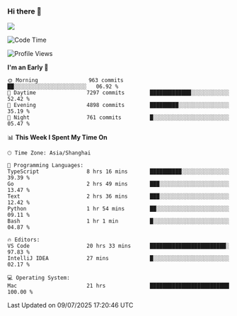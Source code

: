 ### Hi there 👋

<!--
**JJAYCHEN1e/jjaychen1e** is a ✨ _special_ ✨ repository because its `README.md` (this file) appears on your GitHub profile.

Here are some ideas to get you started:

- 🔭 I’m currently working on ...
- 🌱 I’m currently learning ...
- 👯 I’m looking to collaborate on ...
- 🤔 I’m looking for help with ...
- 💬 Ask me about ...
- 📫 How to reach me: ...
- 😄 Pronouns: ...
- ⚡ Fun fact: ...
-->

[![](https://github-readme-stats.vercel.app/api?username=jjaychen1e&show_icons=true)](https://github.com/jjaychen1e/github-readme-stats?count_private=true)

<!--START_SECTION:waka-->
![Code Time](http://img.shields.io/badge/Code%20Time-2%2C106%20hrs%205%20mins-blue)

![Profile Views](http://img.shields.io/badge/Profile%20Views-1-blue)

**I'm an Early 🐤** 

```text
🌞 Morning                963 commits         ██░░░░░░░░░░░░░░░░░░░░░░░   06.92 % 
🌆 Daytime                7297 commits        █████████████░░░░░░░░░░░░   52.42 % 
🌃 Evening                4898 commits        █████████░░░░░░░░░░░░░░░░   35.19 % 
🌙 Night                  761 commits         █░░░░░░░░░░░░░░░░░░░░░░░░   05.47 % 
```


📊 **This Week I Spent My Time On** 

```text
🕑︎ Time Zone: Asia/Shanghai

💬 Programming Languages: 
TypeScript               8 hrs 16 mins       ██████████░░░░░░░░░░░░░░░   39.39 % 
Go                       2 hrs 49 mins       ███░░░░░░░░░░░░░░░░░░░░░░   13.47 % 
Text                     2 hrs 36 mins       ███░░░░░░░░░░░░░░░░░░░░░░   12.42 % 
Python                   1 hr 54 mins        ██░░░░░░░░░░░░░░░░░░░░░░░   09.11 % 
Bash                     1 hr 1 min          █░░░░░░░░░░░░░░░░░░░░░░░░   04.87 % 

🔥 Editors: 
VS Code                  20 hrs 33 mins      ████████████████████████░   97.83 % 
IntelliJ IDEA            27 mins             █░░░░░░░░░░░░░░░░░░░░░░░░   02.17 % 

💻 Operating System: 
Mac                      21 hrs              █████████████████████████   100.00 % 
```


 Last Updated on 09/07/2025 17:20:46 UTC
<!--END_SECTION:waka-->
